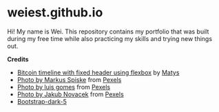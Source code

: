# weiest.github.io
Hi! My name is Wei.
This repository contains my portfolio that was built during my free time while also practicing my skills and trying new things out.

**Credits**
-   [Bitcoin timeline with fixed header using flexbox](https://codepen.io/mathiesjanssen/pen/ggeBKm "Bitcoin timeline with fixed header using flexbox") by [Matys](https://codepen.io/mathiesjanssen)
-   [Photo by Markus Spiske](https://www.pexels.com/photo/coronavirus-statistics-on-screen-3970330/) from [Pexels](https://www.pexels.com/)
-   [Photo by luis gomes](https://www.pexels.com/photo/close-up-photo-of-programming-of-codes-546819/) from [Pexels](https://www.pexels.com/)
-   [Photo by Jakub Novacek](https://www.pexels.com/photo/time-lapse-photo-of-stars-on-night-924824/) from [Pexels](https://www.pexels.com/)
-   [Bootstrap-dark-5](https://vinorodrigues.github.io/bootstrap-dark-5/)